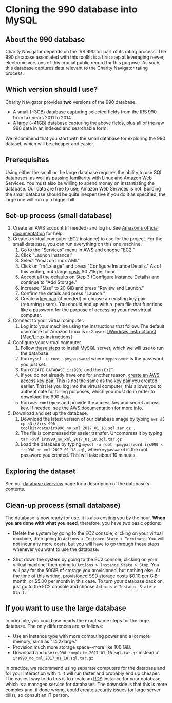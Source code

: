 # Cloning the 990 database into MySQL

## About the 990 database

Charity Navigator depends on the IRS 990 for part of its rating process. The 990 database associated with this toolkit is a first step at leveraging newer, electronic versions of this crucial public record for this purpose. As such, this database captures data relevant to the Charity Navigator rating process. 

## Which version should I use?

Charity Navigator provides **two** versions of the 990 database.

* A small (~3GB) database capturing selected fields from the IRS 990 from tax years 2011 to 2014. 
* A large (~41GB) database capturing the above fields, plus all of the raw 990 data in an indexed and searchable form.

We recommend that you start with the small database for exploring the 990 dataset, which will be cheaper and easier. 

## Prerequisites

Using either the small or the large database requires the ability to use SQL databases, as well as passing familiarity with Linux and Amazon Web Services. You must also be willing to spend money on instantiating the database. Our data are free to use; Amazon Web Services is not. Building the small database should be quite inexpensive if you do it as specified; the large one will run up a bigger bill.

## Set-up process (small database)

1. Create an AWS account (if needed) and log in. See [Amazon's official documentation](https://aws.amazon.com/) for help.
1. Create a virtual computer (EC2 instance) to use for the project. For the small database, you can run everything on this one machine.
   1. Go to the "Services" menu in AWS and choose "EC2."
   1. Click "Launch Instance."
   1. Select "Amazon Linux AMI."
   1. Click on "m4.xlarge" and press "Configure Instance Details." As of this writing, m4.xlarge [costs](https://aws.amazon.com/ec2/pricing/on-demand/) $0.215 per hour.
   1. Accept all the defaults on Step 3 (Configure Instance Details) and continue to "Add Storage."
   1. Increase "Size" to 20 GiB and press "Review and Launch."
   1. Confirm the details and press "Launch."
   1. Create a [key pair](http://docs.aws.amazon.com/AWSEC2/latest/UserGuide/ec2-key-pairs.html) (if needed) or choose an existing key pair (returning users). You should end up with a .pem file that functions like a password for the purpose of accessing your new virtual computer.
1. Connect to your virtual computer.
   1. Log into your machine using the instructions that follow. The default username for Amazon Linux is `ec2-user`. [[Windows instructions]](http://docs.aws.amazon.com/AWSEC2/latest/UserGuide/putty.html) [[Mac/Linux instructions]](http://docs.aws.amazon.com/AWSEC2/latest/UserGuide/AccessingInstancesLinux.html) 
1. Configure your virtual computer.
   1. Follow [these steps](https://support.rackspace.com/how-to/installing-mysql-server-on-centos/) to install MySQL server, which we will use to run the database.
   1. Run `mysql -u root -pmypassword` where `mypassword` is the password you just set.
   1. Run `CREATE DATABASE irs990;` and then `EXIT`.
   1. If you do not already have one for another reason, [create an AWS access key pair](http://docs.aws.amazon.com/general/latest/gr/managing-aws-access-keys.html). This is not the same as the key pair you created earlier. That let you log into the virtual computer; this allows you to authenticate for billing purposes, which you must do in order to download the 990 data.
   1. Run `aws configure` and provide the access key and secret access key. If needed, see the [AWS documentation](http://docs.aws.amazon.com/cli/latest/userguide/cli-chap-getting-started.html) for more info.
1. Download and set up the database.
   1. Download the latest version of our database image by typing `aws s3 cp s3://irs-990-toolkit/data/irs990_no_xml_2017_01_18.sql.tar.gz .`
   1. The file is compressed for easier transfer. Uncompress it by typing `tar -xvf irs990_no_xml_2017_01_18.sql.tar.gz`
   1. Load the database by typing `mysql -u root -pmypassword irs990 < irs990_no_xml_2017_01_18.sql`, where `mypassword` is the root password you created. This will take about 10 minutes.

## Exploring the dataset

See our [database overview](https://github.com/CharityNavigator/irs990/blob/master/docs/explore-database.md) page for a description of the database's contents.

## Clean-up process (small database)

The database is now ready for use. It is also costing you by the hour. **When you are done with what you need**, therefore, you have two basic options:

* Delete the system by going to the EC2 console, clicking on your virtual machine, then going to `Actions > Instance State > Terminate`. You will not incur any more costs, but you will have to go through these steps whenever you want to use the database.

* Shut down the system by going to the EC2 console, clicking on your virtual machine, then going to `Actions > Instance State > Stop`. You will pay for the 50GiB of storage you provisioned, but nothing else. At the time of this writing, provisioned SSD storage costs $0.10 per GiB-month, or $5.00 per month in this case. To turn your database back on, just go to the EC2 console and choose `Actions > Instance State > Start`.

## If you want to use the large database

In principle, you could use nearly the exact same steps for the large database. The only differences are as follows:
* Use an instance type with more computing power and a lot more memory, such as "r4.2xlarge."
* Provision much more storage space--more like 100 GiB.
* Download and use`irs990_complete_2017_01_18.sql.tar.gz` instead of `irs990_no_xml_2017_01_18.sql.tar.gz`.

In practice, we recommend using separate computers for the database and for your interaction with it. It will run faster and probably end up cheaper. The easiest way to do this is to create an [RDS](https://aws.amazon.com/rds/) instance for your database, which is a managed service for databases. The downside is that this is more complex and, if done wrong, could create security issues (or large server bills), so consult an IT person. 
